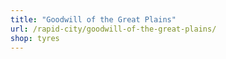```yaml
---
title: "Goodwill of the Great Plains"
url: /rapid-city/goodwill-of-the-great-plains/
shop: tyres
---
```

